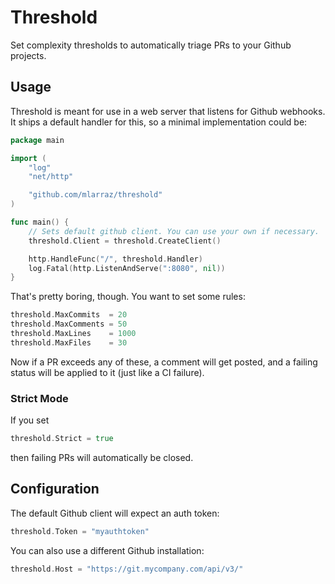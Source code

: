# Threshold

Set complexity thresholds to automatically triage PRs to your Github projects.

## Usage

Threshold is meant for use in a web server that listens for Github webhooks.
It ships a default handler for this, so a minimal implementation could be:

```go
package main

import (
    "log"
    "net/http"

    "github.com/mlarraz/threshold"
)

func main() {
    // Sets default github client. You can use your own if necessary.
    threshold.Client = threshold.CreateClient()

    http.HandleFunc("/", threshold.Handler)
    log.Fatal(http.ListenAndServe(":8080", nil))
}
```

That's pretty boring, though. You want to set some rules:

```go
threshold.MaxCommits  = 20
threshold.MaxComments = 50
threshold.MaxLines    = 1000
threshold.MaxFiles    = 30
```

Now if a PR exceeds any of these, a comment will get posted, and a failing status will be applied to it (just like a CI failure).

### Strict Mode

If you set
```go
threshold.Strict = true
```
then failing PRs will automatically be closed.

## Configuration
The default Github client will expect an auth token:

```go
threshold.Token = "myauthtoken"
```

You can also use a different Github installation:
```go
threshold.Host = "https://git.mycompany.com/api/v3/"
```

